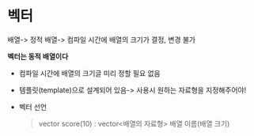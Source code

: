 벡터
=====================
배열-> 정적 배열-> 컴파일 시간에 배열의 크기가 결정, 변경 불가

**벡터는 동적 배열이다**

+ 컴파일 시간에 배열의 크기글 미리 정할 필요 없음
+ 템플릿(template)으로 설계되어 있음-> 사용시 원하는 자료형을 지정해주어야!

+ 벡터 선언
    > vector<int> score(10) : vector<배열의 자료형> 배열 이름(배열 크기)
